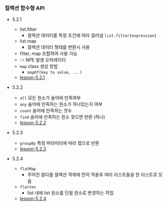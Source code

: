 ### 컬렉션 함수형 API

- 5.2.1
    - list.filter
        - 컬렉션 데이터를 특정 조건에 따라 걸러냄
          `list.filter{expression}`
    - list.map
        - 컬렉션 데이터 형태를 변환시 사용
    - filter, map 조합하여 사용 가능
    - `!!` NPE 발생 오퍼레이터
    - `map` class 생성 방법
        - `mapOf(key to value, ...)`
    - [lesson-5.2.1](lesson-5.2.1.kt)

- 5.2.2
    - `all` 모든 원소가 술어에 만족여부
    - `any` 술어에 만족하는 원소가 하나있는지 여부
    - `count` 술어에 만족하는 갯수
    - `find` 술어에 만족하는 원소 찾으면 반환 (하나)
    - [lesson-5.2.2](lesson-5.2.2.kt)

- 5.2.3
    - `groupBy` 특정 파라미터에 따라 맵으로 반환
    - [lesson-5.2.3](lesson-5.2.3.kt)

- 5.2.4
    - `flatMap` 
      - 주어진 람다를 컬렉션 객체에 먼저 적용후 여러 리스트들을 한 리스트로 모음
    - `flatten`
      - list 내에 list 원소를 단읠 원소로 변경하는 작업
    - [lesson-5.2.4](lesson-5.2.4.kt)
